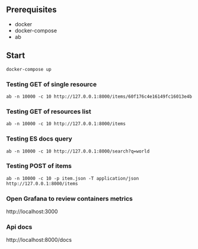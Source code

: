 ## Prerequisites
- docker
- docker-compose
- ab

## Start

```commandline
docker-compose up
```

### Testing GET of single resource
```commandline
ab -n 10000 -c 10 http://127.0.0.1:8000/items/60f176c4e16149fc16013e4b
```

### Testing GET of resources list
```commandline
ab -n 10000 -c 10 http://127.0.0.1:8000/items
```

### Testing ES docs query
```
ab -n 10000 -c 10 http://127.0.0.1:8000/search?q=world
```

### Testing POST of items
```commandline
ab -n 10000 -c 10 -p item.json -T application/json http://127.0.0.1:8000/items
```


### Open Grafana to review containers metrics 
http://localhost:3000


### Api docs
http://localhost:8000/docs
